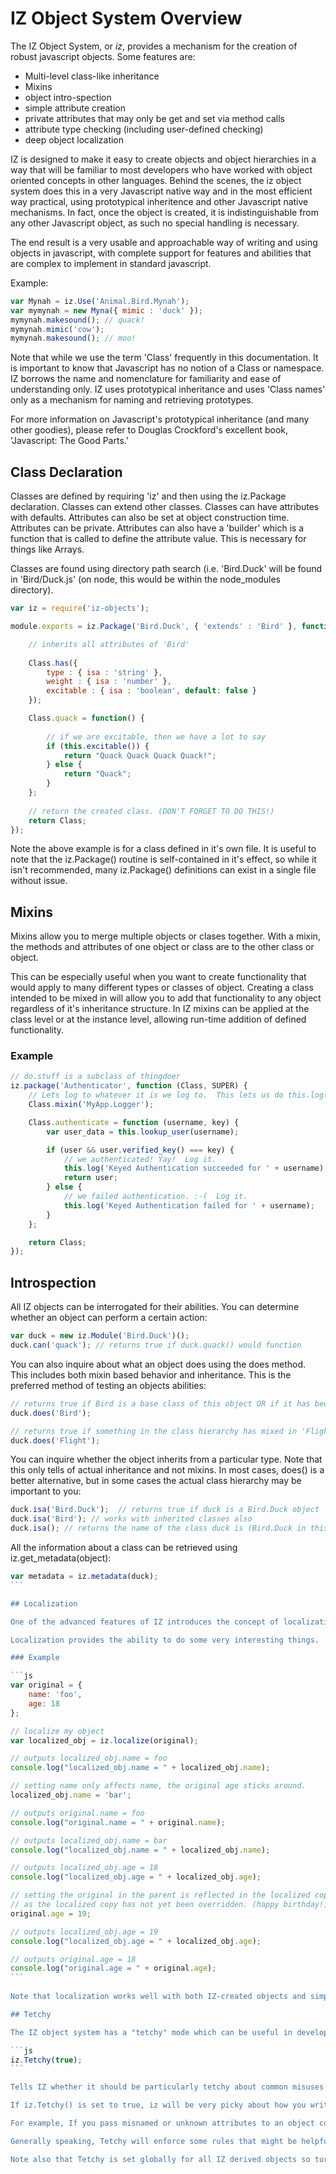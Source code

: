 # IZ Object System Overview
	
The IZ Object System, or *iz*, provides a mechanism for the creation of robust javascript objects.  Some features are:
	
* Multi-level class-like inheritance
* Mixins
* object intro-spection
* simple attribute creation
* private attributes that may only be get and set via method calls
* attribute type checking (including user-defined checking)
* deep object localization
	
IZ is designed to make it easy to create objects and object hierarchies in a way that will be familiar to most developers who have worked with object oriented concepts in other languages. Behind the scenes, the iz object system does this in a very Javascript native way and in the most efficient way practical, using prototypical inheritence and other Javascript native mechanisms. In fact, once the object is created, it is indistinguishable from any other Javascript object, as such no special handling is necessary.

The end result is a very usable and approachable way of writing and using objects in javascript, with complete support for features and abilities that are complex to implement in standard javascript.

Example: 

```js
var Mynah = iz.Use('Animal.Bird.Mynah');
var mymynah = new Myna({ mimic : 'duck' });
mymynah.makesound(); // quack!
mymynah.mimic('cow');
mymynah.makesound(); // moo!
```

Note that while we use the term 'Class' frequently in this documentation.  It is important to know that Javascript has no notion of a Class or namespace.  IZ borrows the name and nomenclature for familiarity and ease of understanding only.  IZ uses prototypical inheritance and uses 'Class names' only as a mechanism for naming and retrieving prototypes.  

For more information on Javascript's prototypical inheritance (and many other goodies), please refer to Douglas Crockford's excellent book, 'Javascript: The Good Parts.'

## Class Declaration

Classes are defined by requiring 'iz' and then using the iz.Package declaration. Classes can extend other classes. Classes can have attributes with defaults. Attributes can also be set at object construction time. Attributes can be private. Attributes can also have a 'builder' which is a function that is called to define the attribute value. This is necessary for things like Arrays.

Classes are found using directory path search (i.e. 'Bird.Duck' will be found in 'Bird/Duck.js' (on node, this would be within the node_modules directory).

```js
var iz = require('iz-objects');

module.exports = iz.Package('Bird.Duck', { 'extends' : 'Bird' }, function(Class, SUPER) {

	// inherits all attributes of 'Bird'
	
	Class.has({
		type : { isa : 'string' },
		weight : { isa : 'number' },
		excitable : { isa : 'boolean', default: false }
	});

	Class.quack = function() {
		
		// if we are excitable, then we have a lot to say
		if (this.excitable()) {
			return "Quack Quack Quack Quack!";
		} else {
			return "Quack";
		}
	};
	
	// return the created class. (DON'T FORGET TO DO THIS!)
	return Class;
});
```

Note the above example is for a class defined in it's own file.  It is useful to note that the iz.Package() routine is self-contained in it's effect, so while it isn't recommended, many iz.Package() definitions can exist in a single file without issue.

## Mixins

Mixins allow you to merge multiple objects or clases together. With a mixin, the methods and attributes of one object or class are to the other class or object.

This can be especially useful when you want to create functionality that would apply to many different types or classes of object. Creating a class intended to be mixed in will allow you to add that functionality to any object regardless of it's inheritance structure. In IZ mixins can be applied at the class level or at the instance level, allowing run-time addition of defined functionality.

### Example

```js
// do.stuff is a subclass of thingdoer
iz.package('Authenticator', function (Class, SUPER) {
	// Lets log to whatever it is we log to.  This lets us do this.log();
	Class.mixin('MyApp.Logger');

	Class.authenticate = function (username, key) {
		var user_data = this.lookup_user(username);

		if (user && user.verified_key() === key) {
			// we authenticated! Yay!  Log it.
			this.log('Keyed Authentication succeeded for ' + username);
			return user;
		} else {
			// we failed authentication. :-(  Log it.
			this.log('Keyed Authentication failed for ' + username);
		} 
	};

	return Class;
});
```

## Introspection

All IZ objects can be interrogated for their abilities.  You can determine whether an object can perform a certain action:

```js
var duck = new iz.Module('Bird.Duck')();
duck.can('quack'); // returns true if duck.quack() would function
```

You can also inquire about what an object does using the does method.  This includes both mixin based behavior and inheritance.  This is the preferred method of testing an objects abilities:

```js
// returns true if Bird is a base class of this object OR if it has been mixed in.
duck.does('Bird'); 

// returns true if something in the class hierarchy has mixed in 'Flight'
duck.does('Flight');
```

You can inquire whether the object inherits from a particular type. Note that this only tells of actual inheritance and not mixins. In most cases, does() is a better alternative, but in some cases the actual class hierarchy may be important to you: 

```js
duck.isa('Bird.Duck');  // returns true if duck is a Bird.Duck object
duck.isa('Bird'); // works with inherited classes also
duck.isa(); // returns the name of the class duck is (Bird.Duck in this case)
```

All the information about a class can be retrieved using iz.get_metadata(object):

````js
var metadata = iz.metadata(duck);
```

## Localization

One of the advanced features of IZ introduces the concept of localization. Localization in IZ could be described as a 'lightweight deep clone' as it provides functionality similar to a deep clone but without the memory overhead. When a localized copy of an object is created, the localized object looks and acts exactly like the original. Very little additional memory is used to create the localized copy as only changes made to the local copy are recorded. Likewise,  changes to the original show through to the localized copy (except where the change is hidden by changes in the localized copy) In many ways this is similar to the concept of 'copy on write' (COW) that you may have encountered elsewhere.

Localization provides the ability to do some very interesting things.  For example, with localization you can pass a localized copy of an object to code from a third party library and  be sure that no unintended modifications are made, as you can discard the localized copy upon completion. Localization also makes the concept of a 'rollback' or 'rewind' trivially simple to implement, all while maintaining a small memory footprint.  It is also exceedingly useful for debugging as it is possible to determine the exact changes made to large data structures.

### Example

```js
var original = {
	name: 'foo',
	age: 18
};

// localize my object
var localized_obj = iz.localize(original);

// outputs localized_obj.name = foo
console.log("localized_obj.name = " + localized_obj.name);

// setting name only affects name, the original age sticks around.
localized_obj.name = 'bar';

// outputs original.name = foo
console.log("original.name = " + original.name);

// outputs localized_obj.name = bar
console.log("localized_obj.name = " + localized_obj.name);

// outputs localized_obj.age = 18
console.log("localized_obj.age = " + localized_obj.age);

// setting the original in the parent is reflected in the localized copy, so long
// as the localized copy has not yet been overridden. (happy birthday!)
original.age = 19; 

// outputs localized_obj.age = 19
console.log("localized_obj.age = " + localized_obj.age);

// outputs original.age = 18
console.log("original.age = " + original.age);
```
	
Note that localization works well with both IZ-created objects and simple javascript objects. Depending on their construction, however, complex objects created outside of IZ may store their state in a way that prevents reliable localization (without modification). As such, these objects may not function properly when localized. It is recommended that you create passing tests to ensure proper behavior before and after attempting localization with such objects. (see the localization documentation for more information)

## Tetchy

The IZ object system has a "tetchy" mode which can be useful in development:

```js
iz.Tetchy(true);
```

Tells IZ whether it should be particularly tetchy about common misuses / coding mistakes. IZ will generally try to 'do the right thing' when in ambiguous or confusing situations.

If iz.Tetchy() is set to true, iz will be very picky about how you write your code and will throw exceptions when it encounters things it considers likely to be an error.

For example, If you pass misnamed or unknown attributes to an object constructor, with iz.Tetchy() set to false (the default), IZ will simply ignore these extra fields. With iz.Tetchy() set to true, it will throw an exception if it encounters a key it doesn't recognize. Think setting 'username' in the constructor when you meant 'user_name', with Tetchy mode turned on, IZ would warn you about such a mistake.

Generally speaking, Tetchy will enforce some rules that might be helpful during development / debugging. It can be useful during pre-production as it will catch many easily missed coding mistakes.  That said, Tetchy mode does add a very small amount of overhead to normal object operations. This overhead is minimal is unlikely to significantly affect a normal application, but if you wrote your code well, it is not necessary, so it is by default set to false.

Note also that Tetchy is set globally for all IZ derived objects so turning it on in an application that uses modules you did not write could have unexpected effects.